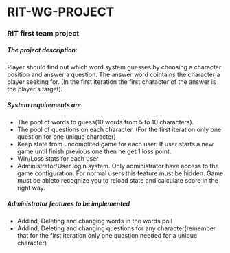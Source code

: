 # RIT-WG-PROJECT
### RIT first team project

##### The project description:
Player should find out which word system guesses by choosing a character position and answer a question. 
The answer word cointains the character a player seeking for. (In the first iteration the first character of the answer is the player's target). 

##### System requirements are
- The pool of words to guess(10 words from 5 to 10 characters).
- The pool of questions on each character. (For the first iteration only one question for one  unique character)
- Keep state from uncomplited game for each user. If user starts a new game until finish previous one then he get 1 loss point.
- Win/Loss stats for each user
- Administrator/User login system. Only administrator have access to the game configuration. For normal users this feature must be hidden. Game must be ableto recognize you to reload state and calculate score in the right way.

##### Administrator features to be implemented
- Addind, Deleting and changing words in the words poll
- Addind, Deleting and changing questions for any character(remember that for the first iteration only one question needed for a unique character)
